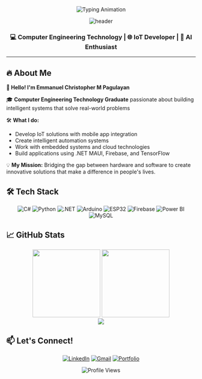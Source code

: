 <div align="center">
  <img src="https://readme-typing-svg.herokuapp.com?font=Fira+Code&pause=1000&color=00F718&width=600&lines=Hello+World!+I'm+Emmanuel+Christopher+M+Pagulayan" alt="Typing Animation" />
  
  ![header](https://capsule-render.vercel.app/api?type=waving&color=gradient&height=120&section=header&text=Emmanuel%20Christopher%20M%20Pagulayan&fontSize=30&fontAlignY=35&animation=fadeIn)
  <h3>💻 Computer Engineering Technology | 🌐 IoT Developer | 🤖 AI Enthusiast</h3>
</div>

---

## 🔥 **About Me**

**👋 Hello! I'm Emmanuel Christopher M Pagulayan**

🎓 **Computer Engineering Technology Graduate** passionate about building intelligent systems that solve real-world problems

🛠️ **What I do:**
- Develop IoT solutions with mobile app integration
- Create intelligent automation systems
- Work with embedded systems and cloud technologies
- Build applications using .NET MAUI, Firebase, and TensorFlow

💡 **My Mission:** Bridging the gap between hardware and software to create innovative solutions that make a difference in people's lives.

## **🛠 Tech Stack**

<div align="center">

![C#](https://img.shields.io/badge/C%23-239120?style=for-the-badge&logo=c-sharp&logoColor=white&border-radius=10) ![Python](https://img.shields.io/badge/Python-3776AB?style=for-the-badge&logo=python&logoColor=white) ![.NET](https://img.shields.io/badge/.NET-512BD4?style=for-the-badge&logo=.net&logoColor=white) ![Arduino](https://img.shields.io/badge/Arduino-00979D?style=for-the-badge&logo=arduino&logoColor=white) ![ESP32](https://img.shields.io/badge/ESP32-E7352C?style=for-the-badge&logo=espressif&logoColor=white) ![Firebase](https://img.shields.io/badge/Firebase-FFCA28?style=for-the-badge&logo=firebase&logoColor=black) ![Power BI](https://img.shields.io/badge/Power_BI-F2C811?style=for-the-badge&logo=powerbi&logoColor=black) ![MySQL](https://img.shields.io/badge/MySQL-4479A1?style=for-the-badge&logo=mysql&logoColor=white)

</div>

## **📈 GitHub Stats**

<div align="center">
  <img height="180em" src="https://github-readme-stats.vercel.app/api?username=EmmanueGit&show_icons=true&theme=radical&hide_border=true&count_private=true" />
  <img height="180em" src="https://github-readme-stats.vercel.app/api/top-langs/?username=EmmanueGit&layout=compact&theme=radical&hide_border=true" />
</div>

<div align="center">
  <img src="https://streak-stats.demolab.com/?user=EmmanueGit&theme=radical&hide_border=true" />
</div>

## **📫 Let's Connect!**

<div align="center">

[![LinkedIn](https://img.shields.io/badge/LinkedIn-0077B5?style=for-the-badge&logo=linkedin&logoColor=white)](#) [![Gmail](https://img.shields.io/badge/Gmail-D14836?style=for-the-badge&logo=gmail&logoColor=white)](#) [![Portfolio](https://img.shields.io/badge/Portfolio-%23000000.svg?style=for-the-badge&logo=firefox&logoColor=%23FF7139)](#)

</div>

<div align="center">

![Profile Views](https://komarev.com/ghpvc/?username=EmmanueGit&label=Profile+Views&color=blueviolet&style=flat)

</div>
